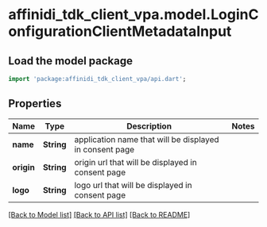 # affinidi_tdk_client_vpa.model.LoginConfigurationClientMetadataInput

## Load the model package

```dart
import 'package:affinidi_tdk_client_vpa/api.dart';
```

## Properties

| Name       | Type       | Description                                             | Notes |
| ---------- | ---------- | ------------------------------------------------------- | ----- |
| **name**   | **String** | application name that will be displayed in consent page |
| **origin** | **String** | origin url that will be displayed in consent page       |
| **logo**   | **String** | logo url that will be displayed in consent page         |

[[Back to Model list]](../README.md#documentation-for-models) [[Back to API list]](../README.md#documentation-for-api-endpoints) [[Back to README]](../README.md)
